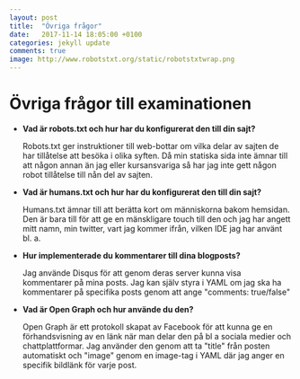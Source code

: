 ```yaml
---
layout: post
title:  "Övriga frågor"
date:   2017-11-14 18:05:00 +0100
categories: jekyll update
comments: true
image: http://www.robotstxt.org/static/robotstxtwrap.png
---
```


# Övriga frågor till examinationen

* __Vad är robots.txt och hur har du konfigurerat den till din sajt?__

  Robots.txt ger instruktioner till web-bottar om vilka delar av sajten de har tillåtelse att besöka i olika syften.
  Då min statiska sida inte ämnar till att någon annan än jag eller kursansvariga så har jag inte gett någon robot tillåtelse till nån del av sajten.
* __Vad är humans.txt och hur har du konfigurerat den till din sajt?__

  Humans.txt ämnar till att berätta kort om människorna bakom hemsidan. Den är bara till för att ge en mänskligare touch till den och jag har angett mitt namn, min twitter, vart jag kommer ifrån, vilken IDE jag har använt bl. a.
* __Hur implementerade du kommentarer till dina blogposts?__

  Jag använde Disqus för att genom deras server kunna visa kommentarer på mina posts. Jag kan själv styra i YAML om jag ska ha kommentarer på specifika posts genom att ange "comments: true/false"
* __Vad är Open Graph och hur använde du den?__

  Open Graph är ett protokoll skapat av Facebook för att kunna ge en förhandsvisning av en länk när man delar den på bl a sociala medier och chattplattformar. Jag använder den genom att ta "title" från posten automatiskt och "image" genom en image-tag i YAML där jag anger en specifik bildlänk för varje post.